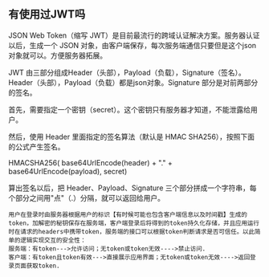 ## 有使用过JWT吗

JSON Web Token（缩写 JWT）是目前最流行的跨域认证解决方案。服务器认证以后，生成一个 JSON 对象，由客户端保存，每次服务端通信只要但是这个json对象就可以。方便服务器拓展。

JWT 由三部分组成Header（头部），Payload（负载），Signature（签名）。Header（头部），Payload（负载）都是json对象。Signature 部分是对前两部分的签名。

首先，需要指定一个密钥（secret）。这个密钥只有服务器才知道，不能泄露给用户。

然后，使用 Header 里面指定的签名算法（默认是 HMAC SHA256），按照下面的公式产生签名。

HMACSHA256(
base64UrlEncode(header) + "." +
base64UrlEncode(payload),
secret)

算出签名以后，把 Header、Payload、Signature 三个部分拼成一个字符串，每个部分之间用"点"（.）分隔，就可以返回给用户。

```
用户在登录时由服务器根据用户的标识【有时候可能也包含客户端信息以及时间戳】生成的token，加解密的秘钥保存在服务端，客户端登录后将得到的token持久化存储，并且应用运行时在请求的headers中携带token，服务端的接口可以根据token判断请求是否可信任。以此简单的逻辑实现交互的安全性：
服务端：有token--->允许访问；无token或token无效---->禁止访问.
客户端：有token且token有效--->直接展示应用界面；无token或token无效---->返回登录页面获取token.
```